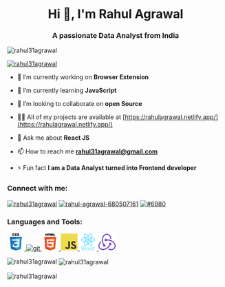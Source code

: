 <h1 align="center">Hi 👋, I'm Rahul Agrawal</h1>
<h3 align="center">A passionate Data Analyst from India</h3>

<p align="left"> <img src="https://komarev.com/ghpvc/?username=rahul31agrawal&label=Profile%20views&color=0e75b6&style=flat" alt="rahul31agrawal" /> </p>

<p align="left"> <a href="https://twitter.com/rahul31agrawal" target="blank"><img src="https://img.shields.io/twitter/follow/rahul31agrawal?logo=twitter&style=for-the-badge" alt="rahul31agrawal" /></a> </p>

- 🔭 I’m currently working on **Browser Extension**

- 🌱 I’m currently learning **JavaScript**

- 👯 I’m looking to collaborate on **open Source**

- 👨‍💻 All of my projects are available at [https://rahulagrawal.netlify.app/](https://rahulagrawal.netlify.app/)

- 💬 Ask me about **React JS**

- 📫 How to reach me **rahul31agrawal@gmail.com**

- ⚡ Fun fact **I am a Data Analyst turned into Frontend developer**

<h3 align="left">Connect with me:</h3>
<p align="left">
<a href="https://twitter.com/rahul31agrawal" target="blank"><img align="center" src="https://raw.githubusercontent.com/rahuldkjain/github-profile-readme-generator/master/src/images/icons/Social/twitter.svg" alt="rahul31agrawal" height="30" width="40" /></a>
<a href="https://linkedin.com/in/rahul-agrawal-680507161" target="blank"><img align="center" src="https://raw.githubusercontent.com/rahuldkjain/github-profile-readme-generator/master/src/images/icons/Social/linked-in-alt.svg" alt="rahul-agrawal-680507161" height="30" width="40" /></a>
<a href="https://discord.gg/#6980" target="blank"><img align="center" src="https://raw.githubusercontent.com/rahuldkjain/github-profile-readme-generator/master/src/images/icons/Social/discord.svg" alt="#6980" height="30" width="40" /></a>
</p>

<h3 align="left">Languages and Tools:</h3>
<p align="left"> <a href="https://www.w3schools.com/css/" target="_blank" rel="noreferrer"> <img src="https://raw.githubusercontent.com/devicons/devicon/master/icons/css3/css3-original-wordmark.svg" alt="css3" width="40" height="40"/> </a> <a href="https://git-scm.com/" target="_blank" rel="noreferrer"> <img src="https://www.vectorlogo.zone/logos/git-scm/git-scm-icon.svg" alt="git" width="40" height="40"/> </a> <a href="https://www.w3.org/html/" target="_blank" rel="noreferrer"> <img src="https://raw.githubusercontent.com/devicons/devicon/master/icons/html5/html5-original-wordmark.svg" alt="html5" width="40" height="40"/> </a> <a href="https://developer.mozilla.org/en-US/docs/Web/JavaScript" target="_blank" rel="noreferrer"> <img src="https://raw.githubusercontent.com/devicons/devicon/master/icons/javascript/javascript-original.svg" alt="javascript" width="40" height="40"/> </a> <a href="https://reactjs.org/" target="_blank" rel="noreferrer"> <img src="https://raw.githubusercontent.com/devicons/devicon/master/icons/react/react-original-wordmark.svg" alt="react" width="40" height="40"/> </a> <a href="https://redux.js.org" target="_blank" rel="noreferrer"> <img src="https://raw.githubusercontent.com/devicons/devicon/master/icons/redux/redux-original.svg" alt="redux" width="40" height="40"/> </a> </p>

<p><img align="left" src="https://github-readme-stats.vercel.app/api/top-langs?username=rahul31agrawal&show_icons=true&locale=en&layout=compact" alt="rahul31agrawal" /></p>

<p>&nbsp;<img align="center" src="https://github-readme-stats.vercel.app/api?username=rahul31agrawal&show_icons=true&locale=en" alt="rahul31agrawal" /></p>

<p><img align="center" src="https://github-readme-streak-stats.herokuapp.com/?user=rahul31agrawal&" alt="rahul31agrawal" /></p>
